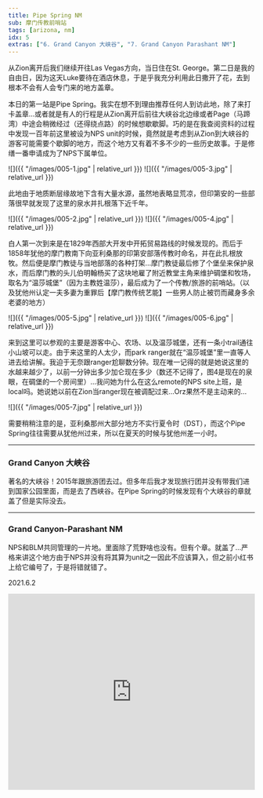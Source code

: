 ```yaml
---
title: Pipe Spring NM
sub: 摩门传教前哨站
tags: [arizona, nm]
idx: 5
extras: ["6. Grand Canyon 大峡谷", "7. Grand Canyon Parashant NM"]
---
```


从Zion离开后我们继续开往Las Vegas方向，当日住在St. George。第二日是我的自由日，因为这天Luke要待在酒店休息，于是乎我充分利用此日撒开了花，去到根本不会有人会专门来的地方盖章。

本日的第一站是Pipe Spring。我实在想不到理由推荐任何人到访此地，除了来打卡盖章…或者就是有人的行程是从Zion离开后前往大峡谷北边缘或者Page（马蹄湾）中途会稍微经过（还得绕点路）的时候想歇歇脚。巧的是在我查阅资料的过程中发现一百年前这里被设为NPS unit的时候，竟然就是考虑到从Zion到大峡谷的游客可能需要个歇脚的地方，而这个地方又有着不多不少的一些历史故事。于是修缮一番申请成为了NPS下属单位。

![]({{ "/images/005-1.jpg" | relative_url }})
![]({{ "/images/005-3.jpg" | relative_url }})

此地由于地质断层缘故地下含有大量水源，虽然地表略显荒凉，但印第安的一些部落很早就发现了这里的泉水并扎根落下近千年。

![]({{ "/images/005-2.jpg" | relative_url }})
![]({{ "/images/005-4.jpg" | relative_url }})

白人第一次到来是在1829年西部大开发中开拓贸易路线的时候发现的。而后于1858年犹他的摩门教南下向亚利桑那的印第安部落传教时命名，并在此扎根放牧。然后便是摩门教徒与当地部落的各种打架…摩门教徒最后修了个堡垒来保护泉水，而后摩门教的头儿伯明翰杨买了这块地雇了附近教堂主角来维护碉堡和牧场，取名为“温莎城堡”（因为主教姓温莎），最后成为了一个传教/旅游的前哨站。（以及犹他州认定一夫多妻为重罪后【摩门教传统艺能】一些男人防止被罚而藏身多余老婆的地方）

![]({{ "/images/005-5.jpg" | relative_url }})
![]({{ "/images/005-6.jpg" | relative_url }})

来到这里可以参观的主要是游客中心、农场、以及温莎城堡，还有一条小trail通往小山坡可以走。由于来这里的人太少，而park ranger就在“温莎城堡”里一直等人进去给讲解。我迫于无奈跟ranger尬聊数分钟。现在唯一记得的就是她说这里的水越来越少了，以前一分钟出多少加仑现在多少（数还不记得了，图4是现在的泉眼，在碉堡的一个房间里）…我问她为什么在这么remote的NPS site上班，是local吗。她说她以前在Zion当ranger现在被调配过来…Orz果然不是主动来的…

![]({{ "/images/005-7.jpg" | relative_url }})

需要稍稍注意的是，亚利桑那州大部分地方不实行夏令时（DST），而这个Pipe Spring往往需要从犹他州过来，所以在夏天的时候与犹他州差一小时。

---

### Grand Canyon 大峡谷
著名的大峡谷！2015年跟旅游团去过。但多年后我才发现旅行团并没有带我们进到国家公园里面，而是去了西峡谷。在Pipe Spring的时候发现有个大峡谷的章就盖了但是实际没去。

---

### Grand Canyon-Parashant NM
NPS和BLM共同管理的一片地。里面除了荒野啥也没有。但有个章。就盖了…严格来讲这个地方由于NPS并没有将其算为unit之一因此不应该算入，但之前小红书上给它编号了，于是将错就错了。

2021.6.2

<iframe src="https://www.google.com/maps/embed?pb=!1m14!1m8!1m3!1d1632244.747981893!2d-113.7794552!3d36.9625817!3m2!1i1024!2i768!4f13.1!3m3!1m2!1s0x80cb310ac617d383%3A0xe4c94230bf69e823!2sPipe%20Spring%20National%20Monument!5e0!3m2!1sen!2sus!4v1652162529102!5m2!1sen!2sus" width="100%" height="400" style="border:0;" allowfullscreen="" loading="lazy" referrerpolicy="no-referrer-when-downgrade"></iframe>
